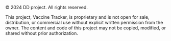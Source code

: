 © 2024 DD project. All rights reserved.

This project, Vaccine Tracker, is proprietary and is not open for sale, distribution, or commercial use without explicit written permission from the owner. The content and code of this project may not be copied, modified, or shared without prior authorization.
